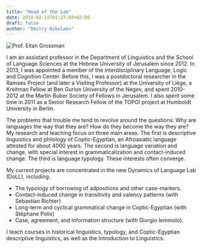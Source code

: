 ```yaml
---
title: "Head of the Lab"
date: 2018-02-22T01:27:03+02:00
draft: false
author: "Dmitry Nikolaev"
---
```


![Prof. Eitan Grossman](/static/doll/public/images/eitan.jpg)
<!-- ![Prof. Eitan Grossman](/images/eitan.jpg) -->

I am an assistant professor in the Department of Linguistics and the School of Language Sciences at the Hebrew University of Jerusalem since 2012. In 2013, I was appointed a member of the interdisciplinary Language, Logic and Cognition Center. Before this, I was a postdoctoral researcher in the Ramses Project (and later a Visiting Professor) at the University of Liège, a Kreitman Fellow at Ben Gurion University of the Negev, and spent 2010-2012 at the Martin Buber Society of Fellows in Jerusalem. I also spent some time in 2011 as a Senior Research Fellow of the TOPOI project at Humboldt University in Berlin.

The problems that trouble me tend to revolve around the questions: Why are languages the way that they are? How do they become the way they are? My research and teaching focus on three main areas. The first is descriptive linguistics and philology of Coptic-Egyptian, an Afroasiatic language attested for about 4000 years. The second is language variation and change, with special interest in grammaticalization and contact-induced change. The third is language typology. These interests often converge.

My current projects are concentrated in the new Dynamics of Language Lab (DoLL), including:

- The typology of borrowing of adpositions and other case-markers.
- Contact-induced change in transitivity and valency patterns (with Sebastian Richter)
- Long-term and cyclical grammatical change in Coptic-Egyptian (with Stéphane Polis)
- Case, agreement, and information structure (with Giorgio Iemmolo).

I teach courses in historical linguistics, typology, and Coptic-Egyptian descriptive linguistics, as well as the Introduction to Linguistics.

